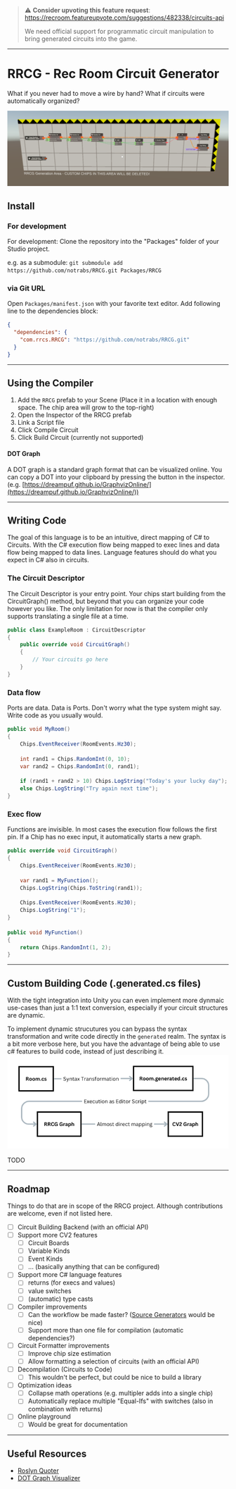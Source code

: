 > :warning: **Consider upvoting this feature request**: https://recroom.featureupvote.com/suggestions/482338/circuits-api
> 
> We need official support for programmatic circuit manipulation to bring generated circuits into the game.
---
# RRCG - Rec Room Circuit Generator

What if you never had to move a wire by hand? What if circuits were automatically organized?

![example-circuit](/Docs/Images/header.png)

<!-- toc -->

## Install

### For development

For development: Clone the repository into the "Packages" folder of your Studio project.

e.g. as a submodule: `git submodule add https://github.com/notrabs/RRCG.git Packages/RRCG`

### via Git URL

Open `Packages/manifest.json` with your favorite text editor. Add following line to the dependencies block:
```json
{
  "dependencies": {
    "com.rrcs.RRCG": "https://github.com/notrabs/RRCG.git"
  }
}
```
---
## Using the Compiler

1. Add the `RRCG` prefab to your Scene (Place it in a location with enough space. The chip area will grow to the top-right)
2. Open the Inspector of the RRCG prefab
3. Link a Script file
4. Click Compile Circuit
5. Click Build Circuit (currently not supported)

#### DOT Graph
A DOT graph is a standard graph format that can be visualized online. You can copy a DOT into your clipboard by pressing the button in the inspector.
(e.g. [https://dreampuf.github.io/GraphvizOnline/](https://dreampuf.github.io/GraphvizOnline/))

---
## Writing Code

The goal of this language is to be an intuitive, direct mapping of C# to Circuits. With the C# execution flow being mapped to exec lines and data flow being mapped to data lines.
Language features should do what you expect in C# also in circuits.

### The Circuit Descriptor
The Circuit Descriptor is your entry point. Your chips start building from the CircuitGraph() method, but beyond that you can organize your code however you like. The only limitation for now is that the compiler only supports translating a single file at a time.
```c#
public class ExampleRoom : CircuitDescriptor
{
    public override void CircuitGraph()
    {
        // Your circuits go here
    }
}
```

### Data flow

Ports are data. Data is Ports. Don't worry what the type system might say. Write code as you usually would.

```c#
public void MyRoom()
{
    Chips.EventReceiver(RoomEvents.Hz30);
  
    int rand1 = Chips.RandomInt(0, 10);
    var rand2 = Chips.RandomInt(0, rand1);
  
    if (rand1 + rand2 > 10) Chips.LogString("Today's your lucky day");
    else Chips.LogString("Try again next time");
}
```

### Exec flow

Functions are invisible. In most cases the execution flow follows the first pin. If a Chip has no exec input, it automatically starts a new graph.

```c#
public override void CircuitGraph()
{
    Chips.EventReceiver(RoomEvents.Hz30);
  
    var rand1 = MyFunction();
    Chips.LogString(Chips.ToString(rand1));

    Chips.EventReceiver(RoomEvents.Hz30);
    Chips.LogString("1");
}

public void MyFunction()
{
    return Chips.RandomInt(1, 2);
}
```

---
## Custom Building Code (.generated.cs files)
With the tight integration into Unity you can even implement more dynmaic use-cases than just a 1:1 text conversion, especially if your circuit structures are dynamic.

To implement dynamic strucutures you can bypass the syntax transformation and write code directly in the `generated` realm. The syntax is a bit more verbose here, but you have the advantage of being able to use c# features to build code, instead of just describing it.
![image](/Docs/Images/flow_chart.png)

TODO

---
## Roadmap
Things to do that are in scope of the RRCG project. Although contributions are welcome, even if not listed here.
- [ ] Circuit Building Backend (with an official API)
- [ ] Support more CV2 features
  - [ ] Circuit Boards
  - [ ] Variable Kinds
  - [ ] Event Kinds
  - [ ] ... (basically anything that can be configured)
- [ ] Support more C# language features
  - [ ] returns (for execs and values)
  - [ ] value switches
  - [ ] (automatic) type casts
- [ ] Compiler improvements
  - [ ] Can the workflow be made faster? ([Source Generators](https://learn.microsoft.com/en-us/dotnet/csharp/roslyn-sdk/source-generators-overview) would be nice)
  - [ ] Support more than one file for compilation (automatic dependencies?)
- [ ] Circuit Formatter improvements
  - [ ] Improve chip size estimation 
  - [ ] Allow formatting a selection of circuits (with an official API)
- [ ] Decompilation (Circuits to Code)
  - [ ] This wouldn't be perfect, but could be nice to build a library
- [ ] Optimization ideas
  - [ ] Collapse math operations (e.g. multipler adds into a single chip)
  - [ ] Automatically replace multiple "Equal-Ifs" with switches (also in combination with returns)
- [ ] Online playground
  - [ ] Would be great for documentation 

---
## Useful Resources
* [Roslyn Quoter](https://roslynquoter.azurewebsites.net/)
* [DOT Graph Visualizer](https://dreampuf.github.io/GraphvizOnline/)
